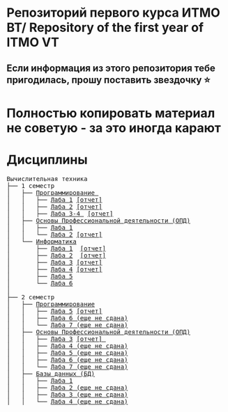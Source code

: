 # Репозиторий первого курса ИТМО ВТ/ Repository of the first year of ITMO VT

## Если информация из этого репозитория тебе пригодилась, прошу поставить звездочку ⭐
# Полностью копировать материал не советую - за это иногда карают


# Дисциплины
<pre>
Вычислительная техника
├── 1 семестр
│   ├── <a href="https://github.com/Megadeth2006/ITMO_files/tree/main/Programming">Программирование </a>
│   │   ├── <a href="https://github.com/Megadeth2006/ITMO_files/tree/main/Programming/lab1">Лаба 1</a> <a href="https://github.com/Megadeth2006/ITMO_files/tree/main/Programming/lab1/lab1.pdf">[отчет]</a>
│   │   ├── <a href="https://github.com/Megadeth2006/ITMO_files/tree/main/Programming/lab2">Лаба 2</a> <a href="https://github.com/Megadeth2006/ITMO_files/tree/main/Programming/lab2/lab2.pdf">[отчет]</a>
│   │   ├── <a href="https://github.com/Megadeth2006/ITMO_files/tree/main/Programming/lab3">Лаба 3-4 </a> <a href="https://github.com/Megadeth2006/ITMO_files/blob/main/Programming/lab3/lab3-4.pdf">[отчет]</a>
│   ├── <a href="https://github.com/Megadeth2006/ITMO_files/tree/main/BasicsOfProfessionalActivity">Основы Профессиональной деятельности (ОПД)</a>
│   │   ├── <a href="https://github.com/Megadeth2006/ITMO_files/tree/main/BasicsOfProfessionalActivity/lab1">Лаба 1</a> 
│   │   └── <a href="https://github.com/Megadeth2006/ITMO_files/tree/main/BasicsOfProfessionalActivity/lab2">Лаба 2</a> <a href="https://github.com/Megadeth2006/ITMO_files/tree/main/BasicsOfProfessionalActivity/lab2/lab2.pdf">[отчет]</a>
│   └── <a href="https://github.com/Megadeth2006/ITMO_files/tree/main/Informatics">Информатика</a>
│       ├── <a href="https://github.com/Megadeth2006/ITMO_files/tree/main/Informatics/lab1">Лаба 1</a> </a> <a href="https://github.com/Megadeth2006/ITMO_files/tree/main/Informatics/lab2/lab2.pdf">[отчет]</a>
│       ├── <a href="https://github.com/Megadeth2006/ITMO_files/tree/main/Informatics/lab2">Лаба 2</a> </a> <a href="https://github.com/Megadeth2006/ITMO_files/tree/main/Informatics/lab2/lab2.pdf">[отчет]</a>
│       ├── <a href="https://github.com/Megadeth2006/ITMO_files/tree/main/Informatics/lab3">Лаба 3</a> <a href="https://github.com/Megadeth2006/ITMO_files/tree/main/Informatics/lab3/lab3.pdf">[отчет]</a>
│       ├── <a href="https://github.com/Megadeth2006/ITMO_files/tree/main/Informatics/lab4">Лаба 4</a> <a href="https://github.com/Megadeth2006/ITMO_files/tree/main/Informatics/lab4/lab4.pdf">[отчет]</a>
│       ├── <a href="https://github.com/Megadeth2006/ITMO_files/tree/main/Informatics/lab5">Лаба 5</a>
│       └── <a href="https://github.com/Megadeth2006/ITMO_files/tree/main/Informatics/lab6">Лаба 6</a>
│
├── 2 семестр
│   ├── <a href="https://github.com/Megadeth2006/ITMO_files/tree/main/Programming">Программирование</a>
│   │   ├── <a href="https://github.com/Megadeth2006/ITMO_files/tree/main/Programming/lab5">Лаба 5</a> <a href="https://github.com/Megadeth2006/ITMO_files/tree/main/Programming/lab5/lab5.pdf">[отчет]</a>
│   │   ├── <a href="https://github.com/Megadeth2006/ITMO_files/tree/main/Programming/lab6">Лаба 6 (еще не сдана)</a>
│   │   └── <a href="https://github.com/Megadeth2006/ITMO_files/tree/main/Programming/lab7">Лаба 7 (еще не сдана)</a>
│   ├── <a href="https://github.com/Megadeth2006/ITMO_files/tree/main/BasicsOfProfessionalActivity">Основы Профессиональной деятельности (ОПД)</a>
│   │   ├── <a href="https://github.com/Megadeth2006/ITMO_files/tree/main/BasicsOfProfessionalActivity/lab3">Лаба 3</a> <a href="https://github.com/Megadeth2006/ITMO_files/tree/main/BasicsOfProfessionalActivity/lab3/lab3.pdf">[отчет] </a>
│   │   ├── <a href="https://github.com/Megadeth2006/ITMO_files/tree/main/BasicsOfProfessionalActivity/lab4">Лаба 4 (еще не сдана)</a>
│   │   ├── <a href="https://github.com/Megadeth2006/ITMO_files/tree/main/BasicsOfProfessionalActivity/lab5">Лаба 5 (еще не сдана)</a>
│   │   ├── <a href="https://github.com/Megadeth2006/ITMO_files/tree/main/BasicsOfProfessionalActivity/lab6">Лаба 6 (еще не сдана)</a>
│   │   └── <a href="https://github.com/Megadeth2006/ITMO_files/tree/main/BasicsOfProfessionalActivity/lab7">Лаба 7 (еще не сдана)</a>
│   ├── <a href="https://github.com/Megadeth2006/ITMO_files/tree/main/DataBases">Базы данных (БД)</a>
│   │   ├── <a href="https://github.com/Megadeth2006/ITMO_files/tree/main/DataBases/lab1">Лаба 1</a> 
│   │   ├── <a href="https://github.com/Megadeth2006/ITMO_files/tree/main/DataBases/lab2">Лаба 2 (еще не сдана)</a>
│   │   ├── <a href="https://github.com/Megadeth2006/ITMO_files/tree/main/DataBases/lab3">Лаба 3 (еще не сдана)</a>
│   │   └── <a href="https://github.com/Megadeth2006/ITMO_files/tree/main/DataBases/lab4">Лаба 4 (еще не сдана)</a>
</pre>
